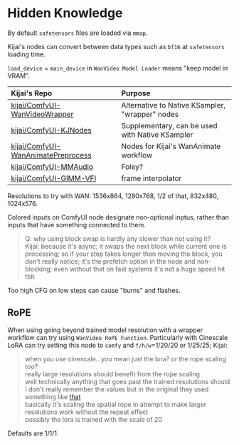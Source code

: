 # Hidden Knowledge

By default `safetensors` files are loaded via `mmap`.

Kijai's nodes can convert between data types such as `bf16` at `safetensors` loading time.

`load_device` = `main_device` in `WanVideo Model Loader` means "keep model in VRAM".

| Kijai's Repo | Purpose |
| :-- | :-- |
| [kijai/ComfyUI-WanVideoWrapper](https://github.com/kijai/ComfyUI-WanVideoWrapper)| Alternative to Native KSampler, "wrapper" nodes |
| [kijai/ComfyUI-KJNodes](https://github.com/kijai/ComfyUI-KJNodes)| Supplementary, can be used with Native KSampler |
| [kijai/ComfyUI-WanAnimatePreprocess](https://github.com/kijai/ComfyUI-WanAnimatePreprocess) | Nodes for Kijai's WanAnimate workflow |
| [kijai/ComfyUI-MMAudio](https://github.com/kijai/ComfyUI-MMAudio) | Foley? |
| [kijai/ComfyUI-GIMM-VFI](https://github.com/kijai/ComfyUI-GIMM-VFI) | frame interpolator |

Resolutions to try with WAN: 1536x864, 1280x768, 1/2 of that, 832x480, 1024x576.

Colored inputs on ComfyUI node designate non-optional inptus, rather than inputs that have something connected to them.

> Q: why using block swap is hardly any slower than not using it?  
> Kijai: because it's async; it swaps the next block while current one is processing;
> so if your step takes longer than moving the block, you don't really notice;
> it's the prefetch option in the node and non-blocking;
> even without that on fast systems it's not a huge speed hit tbh

Too high CFG on low steps can cause "burns" and flashes.

## RoPE

When using going beyond trained model resolution with a wrapper workflow can try using `WanVideo RoPE Function`.
Particularly with Cinescale LoRA can try setting this node to `comfy` and `f/h/w`=1/20/20 or 1/25/25; Kijai:

> when you use cinescale.. you mean just the lora? or the rope scaling too?  
> really large resolutions should benefit from the rope scaling  
> well technically anything that goes past the trained resolutions should  
> I don't really remember the values but in the original they used something like [that](https://github.com/search?q=repo%3AEyeline-Labs%2FCineScale%20ntk&type=code)  
> basically it's scaling the spatial rope in attempt to make larger resolutions work without the repeat effect  
> possibly the lora is trained with the scale of 20

Defaults are 1/1/1.
